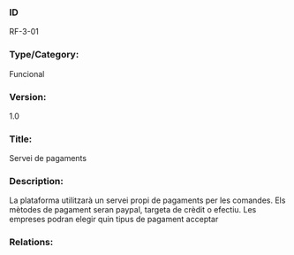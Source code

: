 ### ID
RF-3-01
### Type/Category:
Funcional
### Version:
1.0
### Title:
Servei de pagaments
### Description:
La plataforma utilitzarà un servei propi de pagaments per les comandes. Els mètodes de pagament seran paypal, targeta de crèdit o efectiu. Les empreses podran elegir quin tipus de pagament acceptar
### Relations:
